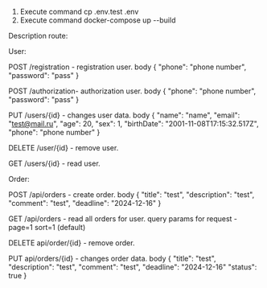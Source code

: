 1. Execute command cp .env.test .env
2. Execute command docker-compose up --build

Description route:

User:

POST /registration - registration user.
body {
"phone": "phone number",
"password": "pass"
}

POST /authorization- authorization user.
body {
"phone": "phone number",
"password": "pass"
}

PUT /users/{id} - changes user data. 
body {
"name": "name",
"email": "test@mail.ru",
"age": 20,
"sex": 1,
"birthDate": "2001-11-08T17:15:32.517Z",
"phone": "phone number"
}

DELETE /user/{id} - remove user.

GET /users/{id} - read user. 

Order:

POST /api/orders - create order. 
body {
"title": "test",
"description": "test",
"comment": "test",
"deadline": "2024-12-16"
}

GET /api/orders - read all orders for user.
query params for request - page=1 sort=1 (default)

DELETE api/order/{id} - remove order.

PUT api/orders/{id} - changes order data. 
body {
"title": "test",
"description": "test",
"comment": "test",
"deadline": "2024-12-16"
"status": true
}

